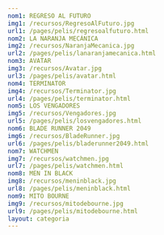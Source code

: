 ```yaml
---
nom1: REGRESO AL FUTURO
img1: /recursos/RegresoAlFuturo.jpg
url1: /pages/pelis/regresoalfuturo.html
nom2: LA NARANJA MECÁNICA
img2: /recursos/NaranjaMecanica.jpg
url2: /pages/pelis/lanaranjamecanica.html
nom3: AVATAR
img3: /recursos/Avatar.jpg
url3: /pages/pelis/avatar.html
nom4: TERMINATOR
img4: /recursos/Terminator.jpg
url4: /pages/pelis/terminator.html
nom5: LOS VENGADORES
img5: /recursos/Vengadores.jpg
url5: /pages/pelis/losvengadores.html
nom6: BLADE RUNNER 2049
img6: /recursos/BladeRunner.jpg
url6: /pages/pelis/bladerunner2049.html
nom7: WATCHMEN
img7: /recursos/watchmen.jpg
url7: /pages/pelis/watchmen.html
nom8: MEN IN BLACK
img8: /recursos/meninblack.jpg
url8: /pages/pelis/meninblack.html
nom9: MITO BOURNE
img9: /recursos/mitodebourne.jpg
url9: /pages/pelis/mitodebourne.html
layout: categoria
---
```

